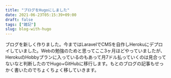 ```yaml
---
title: "ブログをHugoにしました"
date: 2021-06-23T05:15:39+09:00
draft: false
tags: ["雑記"]
slug: blog-with-hugo
---
```

ブログを新しく作りました。今まではLaravelでCMSを自作しHerokuにデプロイしていました。Webの勉強のためと思ってここ3ヶ月ほどやっていましたが、HerokuのHobbyプランに入っているのもあって月7ドル払っていくのは見合ってないなと判断したのでHugo+GitHubに移行します。もとのブログの記事もせっかく書いたのでちょくちょく移していきます。
